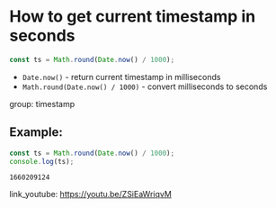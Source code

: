 # How to get current timestamp in seconds

```js
const ts = Math.round(Date.now() / 1000);
```

- `Date.now()` - return current timestamp in milliseconds
- `Math.round(Date.now() / 1000)` - convert milliseconds to seconds

group: timestamp

## Example: 
```js
const ts = Math.round(Date.now() / 1000);
console.log(ts);
```
```
1660209124

```

link_youtube: https://youtu.be/ZSiEaWriqvM
